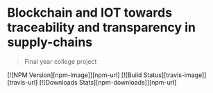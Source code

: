 # Blockchain and IOT towards traceability and transparency in supply-chains
> Final year college project

[![NPM Version][npm-image]][npm-url]
[![Build Status][travis-image]][travis-url]
[![Downloads Stats][npm-downloads]][npm-url]


